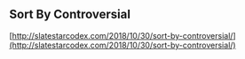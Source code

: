 ## Sort By Controversial
  
  [http://slatestarcodex.com/2018/10/30/sort-by-controversial/](http://slatestarcodex.com/2018/10/30/sort-by-controversial/)